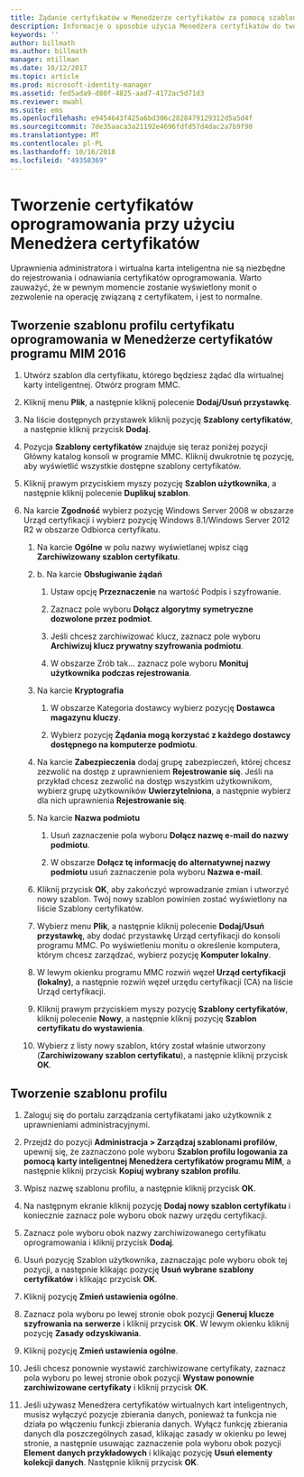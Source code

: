 ```yaml
---
title: Żądanie certyfikatów w Menedżerze certyfikatów za pomocą szablonów | Dokumentacja firmy Microsoft
description: Informacje o sposobie użycia Menedżera certyfikatów do tworzenia i odnawiania certyfikatów oprogramowania za pomocą szablonów profilów.
keywords: ''
author: billmath
ms.author: billmath
manager: mtillman
ms.date: 10/12/2017
ms.topic: article
ms.prod: microsoft-identity-manager
ms.assetid: fed5ada9-d80f-4825-aad7-4172ac5d71d3
ms.reviewer: mwahl
ms.suite: ems
ms.openlocfilehash: e9454643f425a6bd306c2828479129312d5a5d4f
ms.sourcegitcommit: 7de35aaca3a21192e4696fdfd57d4dac2a7b9f90
ms.translationtype: MT
ms.contentlocale: pl-PL
ms.lasthandoff: 10/16/2018
ms.locfileid: "49358369"
---
```

# <a name="create-software-certificates-with-certificate-manager"></a>Tworzenie certyfikatów oprogramowania przy użyciu Menedżera certyfikatów
Uprawnienia administratora i wirtualna karta inteligentna nie są niezbędne do rejestrowania i odnawiania certyfikatów oprogramowania. Warto zauważyć, że w pewnym momencie zostanie wyświetlony monit o zezwolenie na operację związaną z certyfikatem, i jest to normalne.

## <a name="create-a-software-certificate-profile-template-in-mim-2016-certificate-manager"></a>Tworzenie szablonu profilu certyfikatu oprogramowania w Menedżerze certyfikatów programu MIM 2016

1.  Utwórz szablon dla certyfikatu, którego będziesz żądać dla wirtualnej karty inteligentnej. Otwórz program MMC.

2.  Kliknij menu **Plik**, a następnie kliknij polecenie **Dodaj/Usuń przystawkę**.

3.  Na liście dostępnych przystawek kliknij pozycję **Szablony certyfikatów**, a następnie kliknij przycisk **Dodaj**.

4.  Pozycja **Szablony certyfikatów** znajduje się teraz poniżej pozycji Główny katalog konsoli w programie MMC. Kliknij dwukrotnie tę pozycję, aby wyświetlić wszystkie dostępne szablony certyfikatów.

5.  Kliknij prawym przyciskiem myszy pozycję **Szablon użytkownika**, a następnie kliknij polecenie **Duplikuj szablon**.

6.  Na karcie **Zgodność** wybierz pozycję Windows Server 2008 w obszarze Urząd certyfikacji i wybierz pozycję Windows 8.1/Windows Server 2012 R2 w obszarze Odbiorca certyfikatu.

    1.  Na karcie **Ogólne** w polu nazwy wyświetlanej wpisz ciąg **Zarchiwizowany szablon certyfikatu**.

    2.  b.  Na karcie **Obsługiwanie żądań**

        1.  Ustaw opcję **Przeznaczenie** na wartość Podpis i szyfrowanie.

        2.  Zaznacz pole wyboru **Dołącz algorytmy symetryczne dozwolone przez podmiot**.

        3.  Jeśli chcesz zarchiwizować klucz, zaznacz pole wyboru **Archiwizuj klucz prywatny szyfrowania podmiotu**.

        4.  W obszarze Zrób tak... zaznacz pole wyboru **Monituj użytkownika podczas rejestrowania**.

    3.  Na karcie **Kryptografia**

        1.  W obszarze Kategoria dostawcy wybierz pozycję **Dostawca magazynu kluczy**.

        2.  Wybierz pozycję **Żądania mogą korzystać z każdego dostawcy dostępnego na komputerze podmiotu**.

    4.  Na karcie **Zabezpieczenia** dodaj grupę zabezpieczeń, której chcesz zezwolić na dostęp z uprawnieniem **Rejestrowanie się**. Jeśli na przykład chcesz zezwolić na dostęp wszystkim użytkownikom, wybierz grupę użytkowników **Uwierzytelniona**, a następnie wybierz dla nich uprawnienia **Rejestrowanie się**.

    5.  Na karcie **Nazwa podmiotu**

        1.  Usuń zaznaczenie pola wyboru **Dołącz nazwę e-mail do nazwy podmiotu**.

        2.  W obszarze **Dołącz tę informację do alternatywnej nazwy podmiotu** usuń zaznaczenie pola wyboru **Nazwa e-mail**.

    6.  Kliknij przycisk **OK**, aby zakończyć wprowadzanie zmian i utworzyć nowy szablon. Twój nowy szablon powinien zostać wyświetlony na liście Szablony certyfikatów.

    7.  Wybierz menu **Plik**, a następnie kliknij polecenie **Dodaj/Usuń przystawkę**, aby dodać przystawkę Urząd certyfikacji do konsoli programu MMC. Po wyświetleniu monitu o określenie komputera, którym chcesz zarządzać, wybierz pozycję **Komputer lokalny**.

    8.  W lewym okienku programu MMC rozwiń węzeł **Urząd certyfikacji (lokalny)**, a następnie rozwiń węzeł urzędu certyfikacji (CA) na liście Urząd certyfikacji.

    9. Kliknij prawym przyciskiem myszy pozycję **Szablony certyfikatów**, kliknij polecenie **Nowy**, a następnie kliknij pozycję **Szablon certyfikatu do wystawienia**.

    10. Wybierz z listy nowy szablon, który został właśnie utworzony (**Zarchiwizowany szablon certyfikatu**), a następnie kliknij przycisk **OK**.

## <a name="create-the-profile-template"></a>Tworzenie szablonu profilu

1.  Zaloguj się do portalu zarządzania certyfikatami jako użytkownik z uprawnieniami administracyjnymi.

2.  Przejdź do pozycji **Administracja &gt; Zarządzaj szablonami profilów**, upewnij się, że zaznaczono pole wyboru **Szablon profilu logowania za pomocą karty inteligentnej Menedżera certyfikatów programu MIM**, a następnie kliknij przycisk **Kopiuj wybrany szablon profilu**.

3.  Wpisz nazwę szablonu profilu, a następnie kliknij przycisk **OK**.

4.  Na następnym ekranie kliknij pozycję **Dodaj nowy szablon certyfikatu** i koniecznie zaznacz pole wyboru obok nazwy urzędu certyfikacji.

5.  Zaznacz pole wyboru obok nazwy zarchiwizowanego certyfikatu oprogramowania i kliknij przycisk **Dodaj**.

6.  Usuń pozycję Szablon użytkownika, zaznaczając pole wyboru obok tej pozycji, a następnie klikając pozycję **Usuń wybrane szablony certyfikatów** i klikając przycisk **OK**.

7.  Kliknij pozycję **Zmień ustawienia ogólne**.

8.  Zaznacz pola wyboru po lewej stronie obok pozycji **Generuj klucze szyfrowania na serwerze** i kliknij przycisk **OK**. W lewym okienku kliknij pozycję **Zasady odzyskiwania**.

9. Kliknij pozycję **Zmień ustawienia ogólne**.

10. Jeśli chcesz ponownie wystawić zarchiwizowane certyfikaty, zaznacz pola wyboru po lewej stronie obok pozycji **Wystaw ponownie zarchiwizowane certyfikaty** i kliknij przycisk **OK**.

11. Jeśli używasz Menedżera certyfikatów wirtualnych kart inteligentnych, musisz wyłączyć pozycje zbierania danych, ponieważ ta funkcja nie działa po włączeniu funkcji zbierania danych. Wyłącz funkcję zbierania danych dla poszczególnych zasad, klikając zasady w okienku po lewej stronie, a następnie usuwając zaznaczenie pola wyboru obok pozycji **Element danych przykładowych** i klikając pozycję **Usuń elementy kolekcji danych**. Następnie kliknij przycisk **OK**.
